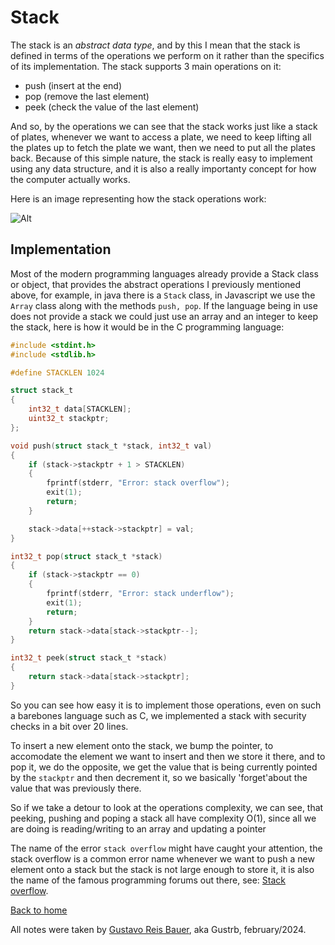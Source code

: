 # Stack 

The stack is an *abstract data type*, and by this I mean that the stack is defined in terms of the operations we perform on it rather than the specifics of its implementation. The stack supports 3 main operations on it:

- push (insert at the end)
- pop (remove the last element)
- peek (check the value of the last element)

And so, by the operations we can see that the stack works just like a stack of plates, whenever we want to access a plate, we need to keep lifting all the plates up to fetch the plate we want, then we need to put all the plates back. Because of this simple nature, the stack is really easy to implement using any data structure, and it is also a really importanty concept for how the computer actually works.

Here is an image representing how the stack operations work:

![Alt](https://media.geeksforgeeks.org/wp-content/cdn-uploads/20230726165552/Stack-Data-Structure.png "Title")

## Implementation

Most of the modern programming languages already provide a Stack class or object, that provides the abstract operations I previously mentioned above, for example, in java there is a `Stack` class, in Javascript we use the `Array` class along with the methods `push, pop`. If the language being in use does not provide a stack we could just use an array and an integer to keep the stack, here is how it would be in the C programming language:
```c
#include <stdint.h>
#include <stdlib.h>

#define STACKLEN 1024

struct stack_t
{
    int32_t data[STACKLEN];
    uint32_t stackptr;
};

void push(struct stack_t *stack, int32_t val)
{
    if (stack->stackptr + 1 > STACKLEN)
    {
        fprintf(stderr, "Error: stack overflow");
        exit(1);
        return;
    }

    stack->data[++stack->stackptr] = val;
}

int32_t pop(struct stack_t *stack)
{
    if (stack->stackptr == 0)
    {
        fprintf(stderr, "Error: stack underflow");
        exit(1);
        return;
    }
    return stack->data[stack->stackptr--];
}

int32_t peek(struct stack_t *stack)
{
    return stack->data[stack->stackptr];
}
```

So you can see how easy it is to implement those operations, even on such a barebones language such as C, we implemented a stack with security checks in a bit over 20 lines.

To insert a new element onto the stack, we bump the pointer, to accomodate the element we want to insert and then we store it there, and to pop it, we do the opposite, we get the value that is being currently pointed by the `stackptr` and then decrement it, so we basically 'forget'about the value that was previously there.

So if we take a detour to look at the operations complexity, we can see, that peeking, pushing and poping a stack all have complexity O(1), since all we are doing is reading/writing to an array and updating a pointer

The name of the error `stack overflow` might have caught your attention, the stack overflow is a common error name whenever we want to push a new element onto a stack but the stack is not large enough to store it, it is also the name of the famous programming forums out there, see: [Stack overflow](https://stackoverflow.com).

[Back to home](http://localhost:3000/index)

All notes were taken by [Gustavo Reis Bauer](https://github.com/Gustrb), aka Gustrb, february/2024.